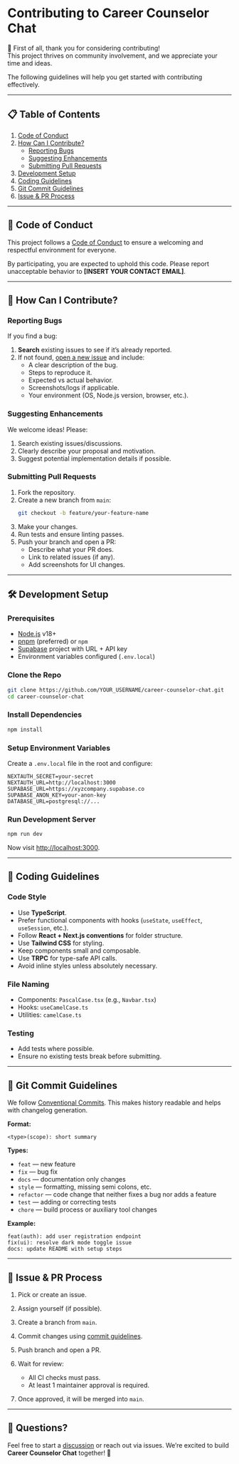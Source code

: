# Contributing to Career Counselor Chat

🙏 First of all, thank you for considering contributing!  
This project thrives on community involvement, and we appreciate your time and ideas.

The following guidelines will help you get started with contributing effectively.

---

## 📋 Table of Contents

1. [Code of Conduct](#code-of-conduct)
2. [How Can I Contribute?](#how-can-i-contribute)
   - [Reporting Bugs](#reporting-bugs)
   - [Suggesting Enhancements](#suggesting-enhancements)
   - [Submitting Pull Requests](#submitting-pull-requests)
3. [Development Setup](#development-setup)
4. [Coding Guidelines](#coding-guidelines)
5. [Git Commit Guidelines](#git-commit-guidelines)
6. [Issue & PR Process](#issue--pr-process)

---

## 📜 Code of Conduct

This project follows a [Code of Conduct](./CODE_OF_CONDUCT.md) to ensure a welcoming and respectful environment for everyone.

By participating, you are expected to uphold this code. Please report unacceptable behavior to **[INSERT YOUR CONTACT EMAIL]**.

---

## 🤝 How Can I Contribute?

### Reporting Bugs

If you find a bug:

1. **Search** existing issues to see if it’s already reported.
2. If not found, [open a new issue](../../issues) and include:
   - A clear description of the bug.
   - Steps to reproduce it.
   - Expected vs actual behavior.
   - Screenshots/logs if applicable.
   - Your environment (OS, Node.js version, browser, etc.).

### Suggesting Enhancements

We welcome ideas! Please:

1. Search existing issues/discussions.
2. Clearly describe your proposal and motivation.
3. Suggest potential implementation details if possible.

### Submitting Pull Requests

1. Fork the repository.
2. Create a new branch from `main`:
   ```bash
   git checkout -b feature/your-feature-name
   ```
3. Make your changes.
4. Run tests and ensure linting passes.
5. Push your branch and open a PR:
   - Describe what your PR does.
   - Link to related issues (if any).
   - Add screenshots for UI changes.

---

## 🛠 Development Setup

### Prerequisites

- [Node.js](https://nodejs.org/) v18+
- [pnpm](https://pnpm.io/) (preferred) or `npm`
- [Supabase](https://supabase.com/) project with URL + API key
- Environment variables configured (`.env.local`)

### Clone the Repo

```bash
git clone https://github.com/YOUR_USERNAME/career-counselor-chat.git
cd career-counselor-chat
```

### Install Dependencies

```bash
npm install
```

### Setup Environment Variables

Create a `.env.local` file in the root and configure:

```env
NEXTAUTH_SECRET=your-secret
NEXTAUTH_URL=http://localhost:3000
SUPABASE_URL=https://xyzcompany.supabase.co
SUPABASE_ANON_KEY=your-anon-key
DATABASE_URL=postgresql://...
```

### Run Development Server

```bash
npm run dev
```

Now visit [http://localhost:3000](http://localhost:3000).

---

## 🎨 Coding Guidelines

### Code Style

- Use **TypeScript**.
- Prefer functional components with hooks (`useState`, `useEffect`, `useSession`, etc.).
- Follow **React + Next.js conventions** for folder structure.
- Use **Tailwind CSS** for styling.
- Keep components small and composable.
- Use **TRPC** for type-safe API calls.
- Avoid inline styles unless absolutely necessary.

### File Naming

- Components: `PascalCase.tsx` (e.g., `Navbar.tsx`)
- Hooks: `useCamelCase.ts`
- Utilities: `camelCase.ts`

### Testing

- Add tests where possible.
- Ensure no existing tests break before submitting.

---

## 📝 Git Commit Guidelines

We follow [Conventional Commits](https://www.conventionalcommits.org/).
This makes history readable and helps with changelog generation.

**Format:**

```
<type>(scope): short summary
```

**Types:**

- `feat` — new feature
- `fix` — bug fix
- `docs` — documentation only changes
- `style` — formatting, missing semi colons, etc.
- `refactor` — code change that neither fixes a bug nor adds a feature
- `test` — adding or correcting tests
- `chore` — build process or auxiliary tool changes

**Example:**

```
feat(auth): add user registration endpoint
fix(ui): resolve dark mode toggle issue
docs: update README with setup steps
```

---

## 🔄 Issue & PR Process

1. Pick or create an issue.
2. Assign yourself (if possible).
3. Create a branch from `main`.
4. Commit changes using [commit guidelines](#-git-commit-guidelines).
5. Push branch and open a PR.
6. Wait for review:
   - All CI checks must pass.
   - At least 1 maintainer approval is required.

7. Once approved, it will be merged into `main`.

---

## 💬 Questions?

Feel free to start a [discussion](../../discussions) or reach out via issues.
We’re excited to build **Career Counselor Chat** together! 🚀
